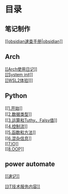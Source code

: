 # 目录

## 笔记制作
<a href="./obsidian速查手册.html">[[obsidian速查手册|obsidian]]</a>

## Arch
<a href="./Arch/Arch使用日记.html">[[Arch使用日记]]</a><br>
<a href="./Arch/System init.html">[[System init]]</a><br>
<a href="./Arch/WSL2体验.html">[[WSL2体验]]]</a><br>
## Python
<a href="./Python/1.开始.html">[[1.开始]]</a><br>
<a href="./Python/2.数据类型.html">[[2.数据类型]]</a><br>
<a href="./Python/3.运算和Tuthy、Falsy值.html">[[3.运算和Tuthy、Falsy值]]</a><br>
<a href="./Python/4.控制流.html">[[4.控制流]]</a><br>
<a href="./Python/5.函数和方法.html">[[5.函数和方法]]</a><br>
<a href="./Python/6.混杂信息.html">[[6.混杂信息]]</a><br>
<a href="./Python/7.IO.html">[[7.IO]]</a><br>
<a href="./Python/8.OOP.html">[[8.OOP]]</a><br>
## power automate
<a href="./Power Automate/速记.html">[[速记]]</a><br>

<a href="./IT技术服务内容.html">[[IT技术服务内容]]</a><br>